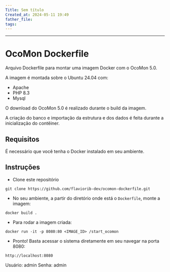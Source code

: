 ```yaml
---
Title: Sem título
Created_at: 2024-05-11 19:49
father_file: 
tags:
---
```

---

# OcoMon Dockerfile

Arquivo Dockerfile para montar uma imagem Docker com o OcoMon 5.0.

A imagem é montada sobre o Ubuntu 24.04 com:
- Apache
- PHP 8.3
- Mysql

O download do OcoMon 5.0 é realizado durante o build da imagem.

A criação do banco e importação da estrutura e dos dados é feita durante a inicialização do contêiner.


## Requisitos

É necessário que você tenha o Docker instalado em seu ambiente.

## Instruções

- Clone este repositório
```shell
git clone https://github.com/flaviorib-dev/ocomon-dockerfile.git
```


- No seu ambiente, a partir do diretório onde está o `Dockerfile`, monte a imagem:
```shell
docker build .
```

- Para rodar a imagem criada:
```shell
docker run -it -p 8080:80 <IMAGE_ID> /start_ocomon
```

- Pronto! Basta acessar o sistema diretamente em seu navegar na porta 8080:

```
http://localhost:8080
```

Usuário: admin
Senha: admin

